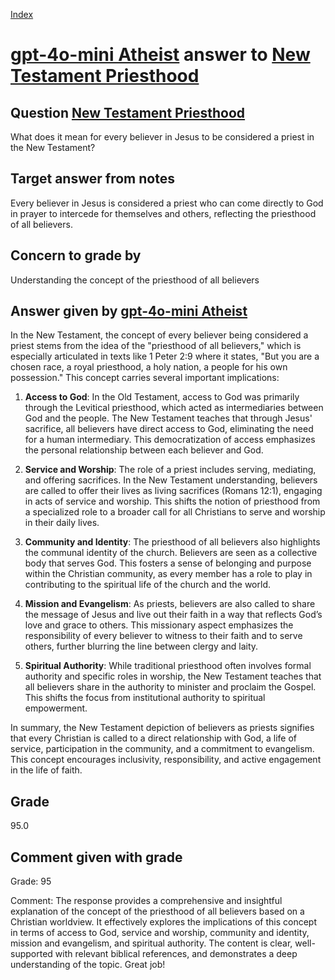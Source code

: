 
[Index](../../index.md)
# [gpt-4o-mini Atheist](../../answering_models/gpt-4o-mini_Atheist.md) answer to [New Testament Priesthood](../../questions/New_Testament_Priesthood.md)

## Question [New Testament Priesthood](../../questions/New_Testament_Priesthood.md)
What does it mean for every believer in Jesus to be considered a priest in the New Testament?

## Target answer from notes
Every believer in Jesus is considered a priest who can come directly to God in prayer to intercede for themselves and others, reflecting the priesthood of all believers.

## Concern to grade by
Understanding the concept of the priesthood of all believers

## Answer given by [gpt-4o-mini Atheist](../../answering_models/gpt-4o-mini_Atheist.md)
In the New Testament, the concept of every believer being considered a priest stems from the idea of the "priesthood of all believers," which is especially articulated in texts like 1 Peter 2:9 where it states, "But you are a chosen race, a royal priesthood, a holy nation, a people for his own possession." This concept carries several important implications:

1. **Access to God**: In the Old Testament, access to God was primarily through the Levitical priesthood, which acted as intermediaries between God and the people. The New Testament teaches that through Jesus' sacrifice, all believers have direct access to God, eliminating the need for a human intermediary. This democratization of access emphasizes the personal relationship between each believer and God.

2. **Service and Worship**: The role of a priest includes serving, mediating, and offering sacrifices. In the New Testament understanding, believers are called to offer their lives as living sacrifices (Romans 12:1), engaging in acts of service and worship. This shifts the notion of priesthood from a specialized role to a broader call for all Christians to serve and worship in their daily lives.

3. **Community and Identity**: The priesthood of all believers also highlights the communal identity of the church. Believers are seen as a collective body that serves God. This fosters a sense of belonging and purpose within the Christian community, as every member has a role to play in contributing to the spiritual life of the church and the world.

4. **Mission and Evangelism**: As priests, believers are also called to share the message of Jesus and live out their faith in a way that reflects God’s love and grace to others. This missionary aspect emphasizes the responsibility of every believer to witness to their faith and to serve others, further blurring the line between clergy and laity.

5. **Spiritual Authority**: While traditional priesthood often involves formal authority and specific roles in worship, the New Testament teaches that all believers share in the authority to minister and proclaim the Gospel. This shifts the focus from institutional authority to spiritual empowerment.

In summary, the New Testament depiction of believers as priests signifies that every Christian is called to a direct relationship with God, a life of service, participation in the community, and a commitment to evangelism. This concept encourages inclusivity, responsibility, and active engagement in the life of faith.

## Grade
95.0

## Comment given with grade
Grade: 95

Comment: The response provides a comprehensive and insightful explanation of the concept of the priesthood of all believers based on a Christian worldview. It effectively explores the implications of this concept in terms of access to God, service and worship, community and identity, mission and evangelism, and spiritual authority. The content is clear, well-supported with relevant biblical references, and demonstrates a deep understanding of the topic. Great job!
